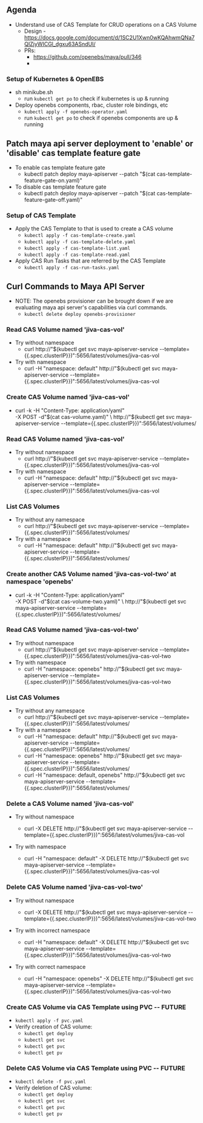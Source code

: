## Agenda

- Understand use of CAS Template for CRUD operations on a CAS Volume
  - Design - https://docs.google.com/document/d/1SC2U1Xwn0wKQAhwmQNa7QIZjyWICGl_dgxu63ASndUI/
  - PRs:
    - https://github.com/openebs/maya/pull/346
    - 

### Setup of Kubernetes & OpenEBS
- sh minikube.sh
  - run `kubectl get po` to check if kubernetes is up & running
- Deploy openebs components, rbac, cluster role bindings, etc
  - `kubectl apply -f openebs-operator.yaml`
  - run `kubectl get po` to check if openebs components are up & running

## Patch maya api server deployment to 'enable' or 'disable' cas template feature gate
- To enable cas template feature gate
  - kubectl patch deploy maya-apiserver --patch "$(cat cas-template-feature-gate-on.yaml)"
- To disable cas template feature gate
  - kubectl patch deploy maya-apiserver --patch "$(cat cas-template-feature-gate-off.yaml)"

### Setup of CAS Template
- Apply the CAS Template to that is used to create a CAS volume
  - `kubectl apply -f cas-template-create.yaml`
  - `kubectl apply -f cas-template-delete.yaml`
  - `kubectl apply -f cas-template-list.yaml`
  - `kubectl apply -f cas-template-read.yaml`
- Apply CAS Run Tasks that are referred by the CAS Template
  - `kubectl apply -f cas-run-tasks.yaml`

## Curl Commands to Maya API Server
- NOTE: The openebs provisioner can be brought down if we are evaluating maya api server's capabilities via curl commands.
  - `kubectl delete deploy openebs-provisioner`

### Read CAS Volume named 'jiva-cas-vol'
- Try without namespace
  - curl http://"$(kubectl get svc maya-apiserver-service --template={{.spec.clusterIP}})":5656/latest/volumes/jiva-cas-vol
- Try with namespace
  - curl -H "namespace: default" http://"$(kubectl get svc maya-apiserver-service --template={{.spec.clusterIP}})":5656/latest/volumes/jiva-cas-vol

### Create CAS Volume named 'jiva-cas-vol'
- curl -k -H "Content-Type: application/yaml" \
  -X POST -d"$(cat cas-volume.yaml)" \
  http://"$(kubectl get svc maya-apiserver-service --template={{.spec.clusterIP}})":5656/latest/volumes/

### Read CAS Volume named 'jiva-cas-vol'
- Try without namespace
  - curl http://"$(kubectl get svc maya-apiserver-service --template={{.spec.clusterIP}})":5656/latest/volumes/jiva-cas-vol
- Try with namespace
  - curl -H "namespace: default" http://"$(kubectl get svc maya-apiserver-service --template={{.spec.clusterIP}})":5656/latest/volumes/jiva-cas-vol

### List CAS Volumes
- Try without any namespace
  - curl http://"$(kubectl get svc maya-apiserver-service --template={{.spec.clusterIP}})":5656/latest/volumes/
- Try with a namespace
  - curl -H "namespace: default" http://"$(kubectl get svc maya-apiserver-service --template={{.spec.clusterIP}})":5656/latest/volumes/

### Create another CAS Volume named 'jiva-cas-vol-two' at namespace 'openebs'
- curl -k -H "Content-Type: application/yaml" \
  -X POST -d"$(cat cas-volume-two.yaml)" \
  http://"$(kubectl get svc maya-apiserver-service --template={{.spec.clusterIP}})":5656/latest/volumes/

### Read CAS Volume named 'jiva-cas-vol-two'
- Try without namespace
  - curl http://"$(kubectl get svc maya-apiserver-service --template={{.spec.clusterIP}})":5656/latest/volumes/jiva-cas-vol-two
- Try with namespace
  - curl -H "namespace: openebs" http://"$(kubectl get svc maya-apiserver-service --template={{.spec.clusterIP}})":5656/latest/volumes/jiva-cas-vol-two

### List CAS Volumes
- Try without any namespace
  - curl http://"$(kubectl get svc maya-apiserver-service --template={{.spec.clusterIP}})":5656/latest/volumes/
- Try with a namespace
  - curl -H "namespace: default" http://"$(kubectl get svc maya-apiserver-service --template={{.spec.clusterIP}})":5656/latest/volumes/
  - curl -H "namespace: openebs" http://"$(kubectl get svc maya-apiserver-service --template={{.spec.clusterIP}})":5656/latest/volumes/
  - curl -H "namespace: default, openebs" http://"$(kubectl get svc maya-apiserver-service --template={{.spec.clusterIP}})":5656/latest/volumes/

### Delete a CAS Volume named 'jiva-cas-vol'
- Try without namespace
  - curl -X DELETE http://"$(kubectl get svc maya-apiserver-service --template={{.spec.clusterIP}})":5656/latest/volumes/jiva-cas-vol

- Try with namespace
  - curl -H "namespace: default" -X DELETE http://"$(kubectl get svc maya-apiserver-service --template={{.spec.clusterIP}})":5656/latest/volumes/jiva-cas-vol

### Delete CAS Volume named 'jiva-cas-vol-two'
- Try without namespace
  - curl -X DELETE http://"$(kubectl get svc maya-apiserver-service --template={{.spec.clusterIP}})":5656/latest/volumes/jiva-cas-vol-two

- Try with incorrect namespace
  - curl -H "namespace: default" -X DELETE http://"$(kubectl get svc maya-apiserver-service --template={{.spec.clusterIP}})":5656/latest/volumes/jiva-cas-vol-two

- Try with correct namespace
  - curl -H "namespace: openebs" -X DELETE http://"$(kubectl get svc maya-apiserver-service --template={{.spec.clusterIP}})":5656/latest/volumes/jiva-cas-vol-two
  
### Create CAS Volume via CAS Template using PVC -- FUTURE
- `kubectl apply -f pvc.yaml`
- Verify creation of CAS volume:
  - `kubectl get deploy`
  - `kubectl get svc`
  - `kubectl get pvc`
  - `kubectl get pv`

### Delete CAS Volume via CAS Template using PVC -- FUTURE
- `kubectl delete -f pvc.yaml`
- Verify deletion of CAS volume:
  - `kubectl get deploy`
  - `kubectl get svc`
  - `kubectl get pvc`
  - `kubectl get pv`
